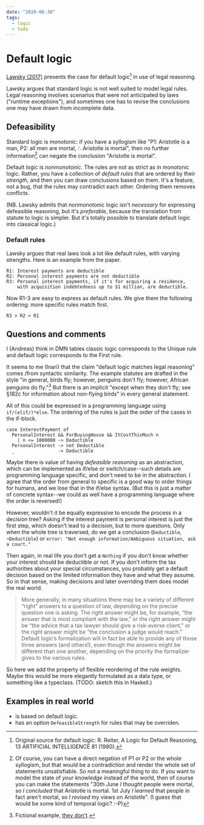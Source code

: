```yaml
---
date: "2020-06-30"
tags:
  - logic
  - todo
---
```


# Default logic

[Lawsky (2017)](https://papers.ssrn.com/sol3/papers.cfm?abstract_id=3088206)  presents the case for default logic[^1] in use of legal reasoning.

Lawsky argues that standard logic is not well suited to model legal rules. Legal reasoning involves scenarios that were not anticipated by laws ("runtime exceptions"), and sometimes one has to revise the conclusions one may have drawn from incomplete data.

## Defeasibility

Standard logic is _monotonic_: if you have a syllogism like "P1: Aristotle is a man, P2: all men are mortal, ∴ Aristotle is mortal", then no further information[^2] can negate the conclusion "Aristotle is mortal".

Default logic is _nonmonotonic_. The rules are not as strict as in monotonic logic. Rather, you have a collection of _default rules_ that are ordered by their _strength_, and then you can draw conclusions based on them. It's a feature, not a bug, that the rules may contradict each other. Ordering them removes conflicts.

(NB. Lawsky admits that nonmonotonic logic isn't _necessary_ for expressing defeasible reasoning, but it's _preferable_, because the translation from statute to logic is simpler. But it's totally possible to translate default logic into classical logic.)

### Default rules

Lawsky argues that real laws look a lot like default rules, with varying strengths. Here is an example from the paper.

    R1: Interest payments are deductible
    R2: Personal interest payments are not deductible
    R3: Personal interest payments, if it's for acquiring a residence,
        with acquisition indebtedness up to $1 million, are deductible.

Now R1-3 are easy to express as default rules. We give them the following ordering: more specific rules match first.

    R3 > R2 > R1

## Questions and comments

I (Andreas) think in DMN tables classic logic corresponds to the Unique rule and default logic corresponds to the First rule.

It seems to me (Inari) that the claim "default logic matches legal reasoning" comes /from syntactic similarity. The example statutes are drafted in the style "in general, birds fly; however, penguins don't fly; however, African penguins do fly."[^3] But there is an implicit "except when they don't fly; see §182c for information about non-flying birds" in every general statement.

All of this could be expressed in a programming language using `if/(elif/)*else`. The ordering of the rules is just the order of the cases in the if-block.

    case InterestPayment of
      PersonalInterest && ForBuyingHouse && ItCostThisMuch n
        | n <= 1000000 -> Deductible
      PersonalInterest -> not Deductible
      _                -> Deductible

Maybe there is value of having _defeasible reasoning_ as an abstraction, which can be implemented as if/else or switch/case--such details are programming language specific, and don't need to be in the abstraction. I agree that the order from general to specific is a good way to order things for humans, and we lose that in the if/else syntax. (But this is just a matter of concrete syntax--we could as well have a programming language where the order is reversed!)

However, wouldn't it be equally expressive to encode the process in a decision tree? Asking if the interest payment is personal interest is just the first step, which doesn't lead to a decision, but to more questions. Only when the whole tree is traversed, do we get a conclusion (`Deductible`, `¬Deductible`) or `error: "Not enough information/Ambiguous situation, ask a court."`

Then again, in real life you don't get a `Nothing` if you don't know whether your interest should be deductible or not. If you don't inform the tax authorities about your special circumstances, you probably get a default decision based on the limited information they have and what they assume. So in that sense, making decisions and later overriding them does model the real world.

> More generally, in many situations there may be a variety of different “right” answers to a question of law, depending on the precise question one is asking. The right answer might be, for example, “the answer that is most compliant with the law,” or the right answer might be “the advice that a tax lawyer should give a risk-averse client,” or the right answer might be “the conclusion a judge would reach.” Default logic’s formalization will in fact be able to provide any of those three answers (and others!), even though the answers might be different than one another, depending on the priority the formalizer gives to the various rules.

So here we add the property of flexible reordering of the rule weights. Maybe this would be more elegantly formulated as a data type, or something like a typeclass. (TODO: sketch this in Haskell.)

## Examples in real world

- <catala> is based on default logic.
- <legalruleml> has an option `DefeasibleStrength` for rules that may be overriden.



[^1]: Original source for default logic: R. Reiter, A Logic for Default Reasoning, 13 ARTIFICIAL INTELLIGENCE 81 (1980).

[^2]: Of course, you can have a direct negation of P1 or P2 or the whole syllogism, but that would be a contradiction and render the whole set of statements unsatisfiable. So not a meaningful thing to do. If you want to model the state of _your knowledge_ instead of the world, then of course you can make the statements "30th June _I thought_ people were mortal, so _I concluded_ that Aristotle is mortal. 1st July _I learned_ that people in fact aren't mortal, so _I revised_ my views on Aristotle". (I guess that would be some kind of temporal logic? :-P)

[^3]: Fictional example, [they don't](https://en.wikipedia.org/wiki/African_penguin).
